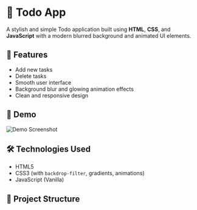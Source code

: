 # 🌟 Todo App

A stylish and simple Todo application built using **HTML**, **CSS**, and **JavaScript** with a modern blurred background and animated UI elements.

## 🚀 Features

- Add new tasks
- Delete tasks
- Smooth user interface
- Background blur and glowing animation effects
- Clean and responsive design

## 🎥 Demo

![Demo Screenshot](screenshot.png) <!-- Replace with actual screenshot if available -->

## 🛠️ Technologies Used

- HTML5
- CSS3 (with `backdrop-filter`, gradients, animations)
- JavaScript (Vanilla)

## 📂 Project Structure


